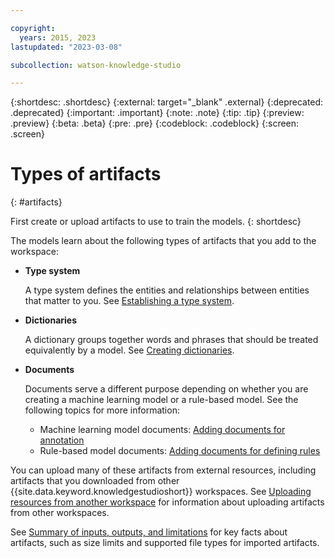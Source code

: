 ```yaml
---

copyright:
  years: 2015, 2023
lastupdated: "2023-03-08"

subcollection: watson-knowledge-studio

---
```


{:shortdesc: .shortdesc}
{:external: target="_blank" .external}
{:deprecated: .deprecated}
{:important: .important}
{:note: .note}
{:tip: .tip}
{:preview: .preview}
{:beta: .beta}
{:pre: .pre}
{:codeblock: .codeblock}
{:screen: .screen}

# Types of artifacts
{: #artifacts}

First create or upload artifacts to use to train the models.
{: shortdesc}

The models learn about the following types of artifacts that you add to the workspace:

- **Type system**

    A type system defines the entities and relationships between entities that matter to you. See [Establishing a type system](/docs/watson-knowledge-studio?topic=watson-knowledge-studio-typesystem).

- **Dictionaries**

    A dictionary groups together words and phrases that should be treated equivalently by a model. See [Creating dictionaries](/docs/watson-knowledge-studio?topic=watson-knowledge-studio-dictionaries).

- **Documents**

    Documents serve a different purpose depending on whether you are creating a machine learning model or a rule-based model. See the following topics for more information:
    - Machine learning model documents: [Adding documents for annotation](/docs/watson-knowledge-studio?topic=watson-knowledge-studio-documents-for-annotation)
    - Rule-based model documents: [Adding documents for defining rules](/docs/watson-knowledge-studio?topic=watson-knowledge-studio-wks_rule_anno_add)

You can upload many of these artifacts from external resources, including artifacts that you downloaded from other {{site.data.keyword.knowledgestudioshort}} workspaces. See [Uploading resources from another workspace](/docs/watson-knowledge-studio?topic=watson-knowledge-studio-exportimport) for information about uploading artifacts from other workspaces.

See [Summary of inputs, outputs, and limitations](/docs/watson-knowledge-studio?topic=watson-knowledge-studio-create-project#wks_formats) for key facts about artifacts, such as size limits and supported file types for imported artifacts.
